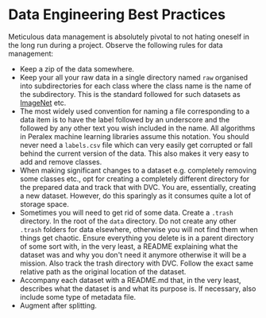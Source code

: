 # Data Engineering Best Practices

Meticulous data management is absolutely pivotal to not hating oneself in the
long run during a project. Observe the following rules for data management:

- Keep a zip of the data somewhere.
- Keep your all your raw data in a single directory named `raw` organised into
  subdirectories for each class where the class name is the name of the
  subdirectory. This is the standard followed for such datasets as
  [ImageNet](https://www.image-net.org/download.php) etc.
  <!-- - prepared: If one were to distribute the data, this is what will be distributed. However,
  have a baseline directory in there in case you need to make major changes to the dataset, you can
  just create a new directory in the prepared. Even for preprocessed and raw. This allows you to create
  new datasets for the same category without too much hassle and upheaval in DVC.
  You may need to modify the baseline esp. as you get more
  data or realise that some of the data is useless. That's fine. Just
  track it with DVC. preprocessed: all the data ready for a model but not split.
  Useful for generating new splits, counting all the data, analysing all the data etc. -->
- The most widely used convention for naming a file corresponding to a data item
  is to have the label followed by an underscore and the followed by any other
  text you wish included in the name. All algorithms in Peralex machine learning
  libraries assume this notation. You should never need a `labels.csv` file
  which can very easily get corrupted or fall behind the current version of the
  data. This also makes it very easy to add and remove classes.
- When making significant changes to a dataset e.g. completely removing some
  classes etc., opt for creating a completely different directory for the
  prepared data and track that with DVC. You are, essentially, creating a new
  dataset. However, do this sparingly as it consumes quite a lot of storage
  space.
- Sometimes you will need to get rid of some data. Create a `.trash` directory.
  In the root of the `data` directory. Do not create any other `.trash` folders
  for data elsewhere, otherwise you will not find them when things get chaotic.
  Ensure everything you delete is in a parent directory of some sort with, in
  the very least, a README explaining what the dataset was and why you don't
  need it anymore otherwise it will be a mission. Also track the trash directory
  with DVC. Follow the exact same relative path as the original location of the
  dataset.
- Accompany each dataset with a README.md that, in the very least, describes
  what the dataset is and what its purpose is. If necessary, also include some
  type of metadata file.
- Augment after splitting.
<!-- - Dataset normalisation. -->
